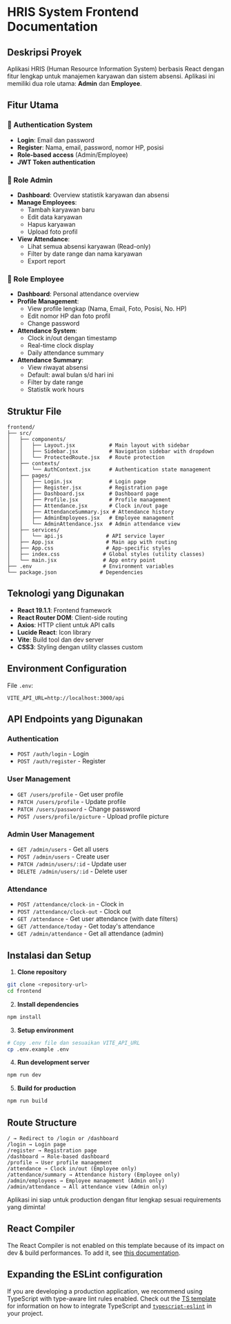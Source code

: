 # HRIS System Frontend Documentation

## Deskripsi Proyek

Aplikasi HRIS (Human Resource Information System) berbasis React dengan fitur lengkap untuk manajemen karyawan dan sistem absensi. Aplikasi ini memiliki dua role utama: **Admin** dan **Employee**.

## Fitur Utama

### 🔐 Authentication System
- **Login**: Email dan password
- **Register**: Nama, email, password, nomor HP, posisi
- **Role-based access** (Admin/Employee)
- **JWT Token authentication**

### 👥 Role Admin
- **Dashboard**: Overview statistik karyawan dan absensi
- **Manage Employees**: 
  - Tambah karyawan baru
  - Edit data karyawan
  - Hapus karyawan
  - Upload foto profil
- **View Attendance**: 
  - Lihat semua absensi karyawan (Read-only)
  - Filter by date range dan nama karyawan
  - Export report

### 👤 Role Employee
- **Dashboard**: Personal attendance overview
- **Profile Management**:
  - View profile lengkap (Nama, Email, Foto, Posisi, No. HP)
  - Edit nomor HP dan foto profil
  - Change password
- **Attendance System**:
  - Clock in/out dengan timestamp
  - Real-time clock display
  - Daily attendance summary
- **Attendance Summary**:
  - View riwayat absensi
  - Default: awal bulan s/d hari ini
  - Filter by date range
  - Statistik work hours

## Struktur File

```
frontend/
├── src/
│   ├── components/
│   │   ├── Layout.jsx           # Main layout with sidebar
│   │   ├── Sidebar.jsx          # Navigation sidebar with dropdown
│   │   └── ProtectedRoute.jsx   # Route protection
│   ├── contexts/
│   │   └── AuthContext.jsx      # Authentication state management
│   ├── pages/
│   │   ├── Login.jsx            # Login page
│   │   ├── Register.jsx         # Registration page
│   │   ├── Dashboard.jsx        # Dashboard page
│   │   ├── Profile.jsx          # Profile management
│   │   ├── Attendance.jsx       # Clock in/out page
│   │   ├── AttendanceSummary.jsx # Attendance history
│   │   ├── AdminEmployees.jsx   # Employee management
│   │   └── AdminAttendance.jsx  # Admin attendance view
│   ├── services/
│   │   └── api.js              # API service layer
│   ├── App.jsx                 # Main app with routing
│   ├── App.css                 # App-specific styles
│   ├── index.css              # Global styles (utility classes)
│   └── main.jsx               # App entry point
├── .env                       # Environment variables
└── package.json              # Dependencies
```

## Teknologi yang Digunakan

- **React 19.1.1**: Frontend framework
- **React Router DOM**: Client-side routing
- **Axios**: HTTP client untuk API calls
- **Lucide React**: Icon library
- **Vite**: Build tool dan dev server
- **CSS3**: Styling dengan utility classes custom

## Environment Configuration

File `.env`:
```
VITE_API_URL=http://localhost:3000/api
```

## API Endpoints yang Digunakan

### Authentication
- `POST /auth/login` - Login
- `POST /auth/register` - Register

### User Management
- `GET /users/profile` - Get user profile
- `PATCH /users/profile` - Update profile
- `PATCH /users/password` - Change password
- `POST /users/profile/picture` - Upload profile picture

### Admin User Management
- `GET /admin/users` - Get all users
- `POST /admin/users` - Create user
- `PATCH /admin/users/:id` - Update user
- `DELETE /admin/users/:id` - Delete user

### Attendance
- `POST /attendance/clock-in` - Clock in
- `POST /attendance/clock-out` - Clock out
- `GET /attendance` - Get user attendance (with date filters)
- `GET /attendance/today` - Get today's attendance
- `GET /admin/attendance` - Get all attendance (admin)

## Instalasi dan Setup

1. **Clone repository**
```bash
git clone <repository-url>
cd frontend
```

2. **Install dependencies**
```bash
npm install
```

3. **Setup environment**
```bash
# Copy .env file dan sesuaikan VITE_API_URL
cp .env.example .env
```

4. **Run development server**
```bash
npm run dev
```

5. **Build for production**
```bash
npm run build
```

## Route Structure

```
/ → Redirect to /login or /dashboard
/login → Login page
/register → Registration page
/dashboard → Role-based dashboard
/profile → User profile management
/attendance → Clock in/out (Employee only)
/attendance/summary → Attendance history (Employee only)
/admin/employees → Employee management (Admin only)
/admin/attendance → All attendance view (Admin only)
```

Aplikasi ini siap untuk production dengan fitur lengkap sesuai requirements yang diminta!

## React Compiler

The React Compiler is not enabled on this template because of its impact on dev & build performances. To add it, see [this documentation](https://react.dev/learn/react-compiler/installation).

## Expanding the ESLint configuration

If you are developing a production application, we recommend using TypeScript with type-aware lint rules enabled. Check out the [TS template](https://github.com/vitejs/vite/tree/main/packages/create-vite/template-react-ts) for information on how to integrate TypeScript and [`typescript-eslint`](https://typescript-eslint.io) in your project.
